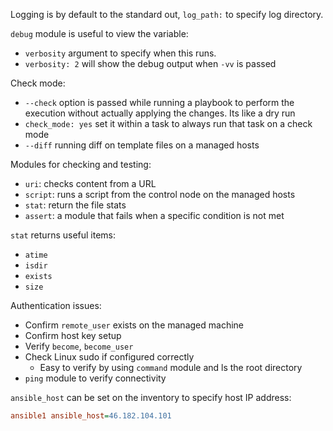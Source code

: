 Logging is by default to the standard out, `log_path:` to specify log directory.

`debug` module is useful to view the variable:
- `verbosity` argument to specify when this runs.
- `verbosity: 2` will show the debug output when `-vv` is passed

Check mode:
- `--check` option is passed while running a playbook to perform the execution without actually applying the changes. Its like a dry run
- `check_mode: yes` set it within a task to always run that task on a check mode
- `--diff` running diff on template files on a managed hosts

Modules for checking and testing:
- `uri`: checks content from a URL
- `script`: runs a script from the control node on the managed hosts
- `stat`: return the file stats
- `assert`: a module that fails when a specific condition is not met

`stat` returns useful items:
- `atime`
- `isdir`
- `exists`
- `size`

Authentication issues:
- Confirm `remote_user` exists on the managed machine
- Confirm host key setup
- Verify `become`, `become_user`
- Check Linux sudo if configured correctly
	- Easy to verify by using `command` module and ls the root directory
- `ping` module to verify connectivity

`ansible_host` can be set on the inventory to specify host IP address:

```ini
ansible1 ansible_host=46.182.104.101
```

